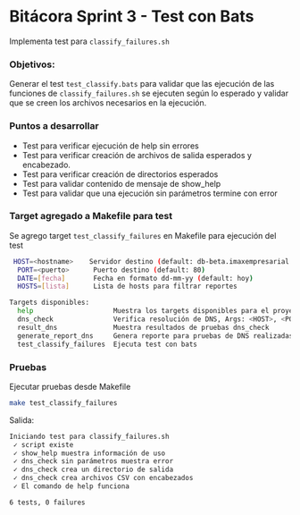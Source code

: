 # Bitácora Sprint 3 - Test con Bats

Implementa test para `classify_failures.sh`

### Objetivos:

Generar el test `test_classify.bats` para validar que las ejecución de las funciones de `classify_failures.sh` se ejecuten según lo esperado y validar que se creen los archivos necesarios en la ejecución.

### Puntos a desarrollar

* Test para verificar ejecución de help sin errores
* Test para verificar creación de archivos de salida esperados y encabezado.
* Test para verificar creación de directorios esperados
* Test para validar contenido de mensaje de show_help
* Test para validar que una ejecución sin parámetros termine con error

### Target agregado a Makefile para test

Se agrego target `test_classify_failures` en Makefile para ejecución del test

```bash
 HOST=<hostname>    Servidor destino (default: db-beta.imaxempresarial.com)
  PORT=<puerto>      Puerto destino (default: 80)
  DATE=[fecha]       Fecha en formato dd-mm-yy (default: hoy)
  HOSTS=[lista]      Lista de hosts para filtrar reportes

Targets disponibles:
  help                    Muestra los targets disponibles para el proyecto
  dns_check               Verifica resolución de DNS, Args: <HOST>, <PORT>
  result_dns              Muestra resultados de pruebas dns_check
  generate_report_dns     Genera reporte para pruebas de DNS realizadas, Args: [DATE] [HOSTS]
  test_classify_failures  Ejecuta test con bats
  ```

### Pruebas

Ejecutar pruebas desde Makefile

```bash
make test_classify_failures
```

Salida:

```bash
Iniciando test para classify_failures.sh
 ✓ script existe 
 ✓ show_help muestra información de uso 
 ✓ dns_check sin parámetros muestra error 
 ✓ dns_check crea un directorio de salida 
 ✓ dns_check crea archivos CSV con encabezados 
 ✓ El comando de help funciona 

6 tests, 0 failures
```
